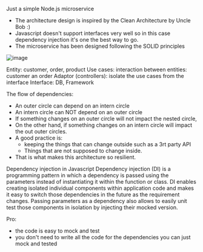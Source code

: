 Just a simple Node.js microservice 

- The architecture design is inspired by the Clean Architecture by Uncle Bob :)
- Javascript doesn't support interfaces very well so in this case dependency injection it's one the best way to go.
- The microservice has been designed following the SOLID principles

![image](https://user-images.githubusercontent.com/4609982/137056291-b198e1d1-06fd-4a16-860b-2e50fc62eb21.png)

Entity: customer, order, product
Use cases: interaction between entities: customer an order
Adaptor (controllers): isolate the use cases from the interface
Interface: DB, Framework

The flow of dependencies:
 - An outer circle can depend on an intern circle
 - An intern circle can NOT depend on an outer circle
- If something changes on an outer circle will not impact the nested circle, 
- On the other hand, if something changes on an intern circle will impact the out outer circles. 
- A good practice is:
 	- keeping the things that can change outside such as a 3rt party API 
 	- Things that are not supposed to change inside.
- That is what makes this architecture so resilient.

 Dependency injection in Javascript
 Dependency injection (DI) is a programming pattern in which a dependency is passed using the parameters instead of instantiating it within the function or class. DI enables creating isolated individual components within application code and makes it easy to switch those dependencies in the future as the requirement changes. Passing parameters as a dependency also allows to easily unit test those components in isolation by injecting their mocked version.

 Pro:
 - the code is easy to mock and test
 - you don't need to write all the code for the dependencies you can just mock and tested